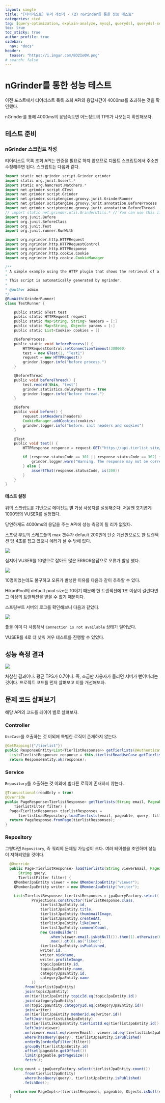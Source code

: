 ```yaml
---
layout: single
title: "[티어리스트] 쿼리 개선기 - (2) nGrinder를 통한 성능 테스트"
categories: cicd
tag: [query-optimization, explain-analyze, mysql, querydsl, querydsl-sql, ngrinder]
toc: true
toc_sticky: true
author_profile: true
sidebar:
  nav: "docs"
header:
  teaser: "https://i.imgur.com/BO2Io0W.png"
# search: false
---
```


# nGrinder를 통한 성능 테스트

이전 포스트에서 티어리스트 목록 조회 API의 응답시간이 4000ms를 초과하는 것을 확인했다.

nGrinder를 통해 4000ms의 응답속도면 어느정도의 TPS가 나오는지 확인해보자. 

## 테스트 준비

### nGrinder 스크립트 작성

티어리스트 목록 조회 API는 인증을 필요로 하지 않으므로 디폴트 스크립트에서 주소만 수정해주면 된다. 스크립트는 다음과 같다.

```groovy
import static net.grinder.script.Grinder.grinder
import static org.junit.Assert.*
import static org.hamcrest.Matchers.*
import net.grinder.script.GTest
import net.grinder.script.Grinder
import net.grinder.scriptengine.groovy.junit.GrinderRunner
import net.grinder.scriptengine.groovy.junit.annotation.BeforeProcess
import net.grinder.scriptengine.groovy.junit.annotation.BeforeThread
// import static net.grinder.util.GrinderUtils.* // You can use this if you're using nGrinder after 3.2.3
import org.junit.Before
import org.junit.BeforeClass
import org.junit.Test
import org.junit.runner.RunWith

import org.ngrinder.http.HTTPRequest
import org.ngrinder.http.HTTPRequestControl
import org.ngrinder.http.HTTPResponse
import org.ngrinder.http.cookie.Cookie
import org.ngrinder.http.cookie.CookieManager

/**
* A simple example using the HTTP plugin that shows the retrieval of a single page via HTTP.
*
* This script is automatically generated by ngrinder.
*
* @author admin
*/
@RunWith(GrinderRunner)
class TestRunner {

    public static GTest test
    public static HTTPRequest request
    public static Map<String, String> headers = [:]
    public static Map<String, Object> params = [:]
    public static List<Cookie> cookies = []

    @BeforeProcess
    public static void beforeProcess() {
        HTTPRequestControl.setConnectionTimeout(300000)
        test = new GTest(1, "Test1")
        request = new HTTPRequest()
        grinder.logger.info("before process.")
    }

    @BeforeThread
    public void beforeThread() {
        test.record(this, "test")
        grinder.statistics.delayReports = true
        grinder.logger.info("before thread.")
    }

    @Before
    public void before() {
        request.setHeaders(headers)
        CookieManager.addCookies(cookies)
        grinder.logger.info("before. init headers and cookies")
    }

    @Test
    public void test() {
        HTTPResponse response = request.GET("https://api.tierlist.site/tierlist?page=0&size=6&filter=HOT", params)

        if (response.statusCode == 301 || response.statusCode == 302) {
            grinder.logger.warn("Warning. The response may not be correct. The response code was {}.", response.statusCode)
        } else {
            assertThat(response.statusCode, is(200))
        }
    }
}

```

#### 테스트 설정

위의 스크립트를 기반으로 에이전트 별 가상 사용자를 설정해준다. 처음엔 호기롭게 1000명의 VUSER를 설정했다.

당연하게도 4000ms의 응답을 주는 API에 성능 측정이 될 리가 없었다.

스프링 부트의 스레드풀의 max 갯수가 default 200인데 단순 계산만으로도 한 트랜잭션 당 4초를 잡고 있으니 에러가 날 수 밖에 없다.

![](https://i.imgur.com/mKz4N59.png)

심지어 VUSER를 10명으로 잡아도 많은 ERROR응답으로 오류가 발생 했다.

![](https://i.imgur.com/4HvhfG5.png)


10명이었는데도 불구하고 오류가 발생한 이유를 다음과 같이 추측할 수 있다.

HikariPool의 default pool size는 10이기 때문에 한 트랜잭션에 1초 이상이 걸린다면 그 이상의 트랜잭션을 받을 수 없기 때문이다.

스프링부트 서버의 로그를  확인해보니 다음과 같았다.

![](https://i.imgur.com/Va4Jbr7.png)

풀을 이미 다 사용해서 `Connection is not available` 상태가 일어났다.

VUSER를 4로 더 낮춰 겨우 테스트를 진행할 수 있었다.
## 성능 측정 결과

![](https://i.imgur.com/I80ommE.png)


처참한 결과이다. 평균 TPS가 0.7이다. 즉, 조금만 사용자가 몰리면 서버가 뻗어버리는 것이다. 프로젝트 코드를 먼저 살펴보고 이를 개선해보자.

## 문제 코드 살펴보기

해당 API의 코드를 레이어 별로 살펴보자.
### Controller

`UseCase`를 호출하는 것 이외에 특별한 로직이 존재하지 않는다.

```java
@GetMapping({"/tierlist"})
public ResponseEntity<List<TierlistResponse>> getTierlists(@AuthenticationPrincipal String email, @RequestParam int pageCount, @RequestParam int pageSize, @RequestParam String query, @RequestParam TierlistFilter filter) {
  List<TierlistResponse> response = this.tierlistReadUseCase.getTierlists(email, pageCount, pageSize, query, filter);
  return ResponseEntity.ok(response);

```

### Service

`Repository`를 호출하는 것 이외에 별다른 로직이 존재하지 않는다.

```java
@Transactional(readOnly = true)
@Override
public PageResponse<TierlistResponse> getTierlists(String email, Pageable pageable, String query,
    TierlistFilter filter) {
  Page<TierlistResponse> tierlistResponses =
      tierlistLoadRepository.loadTierlists(email, pageable, query, filter);
  return PageResponse.fromPage(tierlistResponses);
}

```

### Repository

그렇다면 `Repository`, 즉 쿼리의 문제일 가능성이 크다. 여러 테이블을 조인하며 성능이 저하되었을 것이다.

```java
  @Override
  public Page<TierlistResponse> loadTierlists(String viewerEmail, Pageable pageable,
      String query,
      TierlistFilter filter) {
    QMemberJpaEntity viewer = new QMemberJpaEntity("viewer");
    QMemberJpaEntity writer = new QMemberJpaEntity("writer");

    List<TierlistResponse> tierlistResponses = jpaQueryFactory.select(
            Projections.constructor(TierlistResponse.class,
                tierlistJpaEntity.id,
                tierlistJpaEntity.title,
                tierlistJpaEntity.thumbnailImage,
                tierlistJpaEntity.createdAt,
                tierlistJpaEntity.likeCount,
                tierlistJpaEntity.commentCount,
                new CaseBuilder()
                    .when(viewer.email.isNotNull()).then(1).otherwise(0)
                    .max().gt(0).as("liked"),
                tierlistJpaEntity.isPublished,
                writer.id,
                writer.nickname,
                writer.profileImage,
                topicJpaEntity.id,
                topicJpaEntity.name,
                categoryJpaEntity.id,
                categoryJpaEntity.name
            ))
        .from(tierlistJpaEntity)
        .join(topicJpaEntity)
        .on(tierlistJpaEntity.topicId.eq(topicJpaEntity.id))
        .join(categoryJpaEntity)
        .on(topicJpaEntity.categoryId.eq(categoryJpaEntity.id))
        .join(writer)
        .on(tierlistJpaEntity.memberId.eq(writer.id))
        .leftJoin(tierlistLikeJpaEntity)
        .on(tierlistLikeJpaEntity.tierlistId.eq(tierlistJpaEntity.id))
        .leftJoin(viewer)
        .on(viewer.email.eq(viewerEmail), viewer.id.eq(tierlistLikeJpaEntity.tierlistId))
        .where(hasQuery(query), tierlistJpaEntity.isPublished)
        .orderBy(orderByFilter(filter))
        .groupBy(tierlistJpaEntity.id)
        .offset(pageable.getOffset())
        .limit(pageable.getPageSize())
        .fetch();

    Long count = jpaQueryFactory.select(tierlistJpaEntity.count())
        .from(tierlistJpaEntity)
        .where(hasQuery(query), tierlistJpaEntity.isPublished)
        .fetchOne();

    return new PageImpl<>(tierlistResponses, pageable, Objects.isNull(count) ? 0 : count);
  }

```


